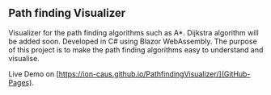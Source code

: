 
## Path finding Visualizer

Visualizer for the path finding algorithms such as A*. Dijkstra algorithm will be added soon.
Developed in C# using Blazor WebAssembly.
The purpose of this project is to make the path finding algorithms easy to understand and visualise.

Live Demo on  [https://ion-caus.github.io/PathfindingVisualizer/](GitHub-Pages).
